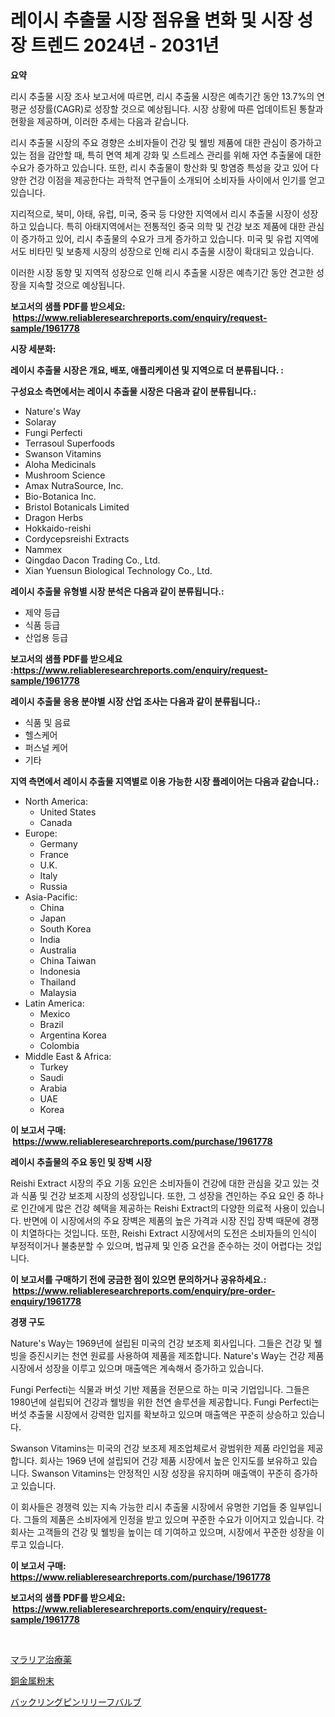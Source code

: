 <p><h1>레이시 추출물 시장 점유율 변화 및 시장 성장 트렌드 2024년 - 2031년</h1></p><p><strong>요약</strong></p>
<p><p>리시 추출물 시장 조사 보고서에 따르면, 리시 추출물 시장은 예측기간 동안 13.7%의 연평균 성장률(CAGR)로 성장할 것으로 예상됩니다. 시장 상황에 따른 업데이트된 통찰과 현황을 제공하며, 이러한 추세는 다음과 같습니다.</p><p>리시 추출물 시장의 주요 경향은 소비자들이 건강 및 웰빙 제품에 대한 관심이 증가하고 있는 점을 감안할 때, 특히 면역 체계 강화 및 스트레스 관리를 위해 자연 추출물에 대한 수요가 증가하고 있습니다. 또한, 리시 추출물이 항산화 및 항염증 특성을 갖고 있어 다양한 건강 이점을 제공한다는 과학적 연구들이 소개되어 소비자들 사이에서 인기를 얻고 있습니다.</p><p>지리적으로, 북미, 아태, 유럽, 미국, 중국 등 다양한 지역에서 리시 추출물 시장이 성장하고 있습니다. 특히 아태지역에서는 전통적인 중국 의학 및 건강 보조 제품에 대한 관심이 증가하고 있어, 리시 추출물의 수요가 크게 증가하고 있습니다. 미국 및 유럽 지역에서도 비타민 및 보충제 시장의 성장으로 인해 리시 추출물 시장이 확대되고 있습니다.</p><p>이러한 시장 동향 및 지역적 성장으로 인해 리시 추출물 시장은 예측기간 동안 견고한 성장을 지속할 것으로 예상됩니다.</p></p>
<p><strong>보고서의 샘플 PDF를 받으세요: &nbsp;<a href="https://www.reliableresearchreports.com/enquiry/request-sample/1961778">https://www.reliableresearchreports.com/enquiry/request-sample/1961778</a></strong></p>
<p><strong>시장 세분화:</strong></p>
<p><strong> 레이시 추출물 시장은 개요, 배포, 애플리케이션 및 지역으로 더 분류됩니다. :</strong></p>
<p><strong>구성요소 측면에서는 레이시 추출물 시장은 다음과 같이 분류됩니다.:</strong></p>
<p><ul><li>Nature's Way</li><li>Solaray</li><li>Fungi Perfecti</li><li>Terrasoul Superfoods</li><li>Swanson Vitamins</li><li>Aloha Medicinals</li><li>Mushroom Science</li><li>Amax NutraSource, Inc.</li><li>Bio-Botanica Inc.</li><li>Bristol Botanicals Limited</li><li>Dragon Herbs</li><li>Hokkaido-reishi</li><li>Cordycepsreishi Extracts</li><li>Nammex</li><li>Qingdao Dacon Trading Co., Ltd.</li><li>Xian Yuensun Biological Technology Co., Ltd.</li></ul></p>
<p><strong> 레이시 추출물 유형별 시장 분석은 다음과 같이 분류됩니다.:</strong></p>
<p><ul><li>제약 등급</li><li>식품 등급</li><li>산업용 등급</li></ul></p>
<p><strong>보고서의 샘플 PDF를 받으세요 :<a href="https://www.reliableresearchreports.com/enquiry/request-sample/1961778">https://www.reliableresearchreports.com/enquiry/request-sample/1961778</a></strong></p>
<p><strong> 레이시 추출물 응용 분야별 시장 산업 조사는 다음과 같이 분류됩니다.:</strong></p>
<p><ul><li>식품 및 음료</li><li>헬스케어</li><li>퍼스널 케어</li><li>기타</li></ul></p>
<p><strong>지역 측면에서 레이시 추출물 지역별로 이용 가능한 시장 플레이어는 다음과 같습니다.:</strong></p>
<p><ul>
    <li>
        North America:
        <ul>
            <li>United States</li>
            <li>Canada</li>
        </ul>
    </li>
    <li>
        Europe:
        <ul>
            <li>Germany</li>
            <li>France</li>
            <li>U.K.</li>
            <li>Italy</li>
            <li>Russia</li>
        </ul>
    </li>
    <li>
        Asia-Pacific:
        <ul>
            <li>China</li>
            <li>Japan</li>
            <li>South Korea</li>
            <li>India</li>
            <li>Australia</li>
            <li>China Taiwan</li>
            <li>Indonesia</li>
            <li>Thailand</li>
            <li>Malaysia</li>
        </ul>
    </li>
    <li>
        Latin America:
        <ul>
            <li>Mexico</li>
            <li>Brazil</li>
            <li>Argentina Korea</li>
            <li>Colombia</li>
        </ul>
    </li>
    <li>
        Middle East & Africa:
        <ul>
            <li>Turkey</li>
            <li>Saudi</li>
            <li>Arabia</li>
            <li>UAE</li>
            <li>Korea</li>
        </ul>
    </li>
    </ul></p>
<p><strong>이 보고서 구매: &nbsp;<a href="https://www.reliableresearchreports.com/purchase/1961778">https://www.reliableresearchreports.com/purchase/1961778</a></strong></p>
<p><strong>레이시 추출물의 주요 동인 및 장벽 시장</strong></p>
<p><p>Reishi Extract 시장의 주요 기동 요인은 소비자들이 건강에 대한 관심을 갖고 있는 것과 식품 및 건강 보조제 시장의 성장입니다. 또한, 그 성장을 견인하는 주요 요인 중 하나로 인간에게 많은 건강 혜택을 제공하는 Reishi Extract의 다양한 의료적 사용이 있습니다. 반면에 이 시장에서의 주요 장벽은 제품의 높은 가격과 시장 진입 장벽 때문에 경쟁이 치열하다는 것입니다. 또한, Reishi Extract 시장에서의 도전은 소비자들의 인식이 부정적이거나 불충분할 수 있으며, 법규제 및 인증 요건을 준수하는 것이 어렵다는 것입니다.</p></p>
<p><strong>이 보고서를 구매하기 전에 궁금한 점이 있으면 문의하거나 공유하세요.: &nbsp;<a href="https://www.reliableresearchreports.com/enquiry/pre-order-enquiry/1961778">https://www.reliableresearchreports.com/enquiry/pre-order-enquiry/1961778</a></strong></p>
<p><strong>경쟁 구도</strong></p>
<p><p>Nature's Way는 1969년에 설립된 미국의 건강 보조제 회사입니다. 그들은 건강 및 웰빙을 증진시키는 천연 원료를 사용하여 제품을 제조합니다. Nature's Way는 건강 제품 시장에서 성장을 이루고 있으며 매출액은 계속해서 증가하고 있습니다.</p><p>Fungi Perfecti는 식물과 버섯 기반 제품을 전문으로 하는 미국 기업입니다. 그들은 1980년에 설립되어 건강과 웰빙을 위한 천연 솔루션을 제공합니다. Fungi Perfecti는 버섯 추출물 시장에서 강력한 입지를 확보하고 있으며 매출액은 꾸준히 상승하고 있습니다.</p><p>Swanson Vitamins는 미국의 건강 보조제 제조업체로서 광범위한 제품 라인업을 제공합니다. 회사는 1969 년에 설립되어 건강 제품 시장에서 높은 인지도를 보유하고 있습니다. Swanson Vitamins는 안정적인 시장 성장을 유지하며 매출액이 꾸준히 증가하고 있습니다.</p><p>이 회사들은 경쟁력 있는 지속 가능한 리시 추출물 시장에서 유명한 기업들 중 일부입니다. 그들의 제품은 소비자에게 인정을 받고 있으며 꾸준한 수요가 이어지고 있습니다. 각 회사는 고객들의 건강 및 웰빙을 높이는 데 기여하고 있으며, 시장에서 꾸준한 성장을 이루고 있습니다.</p></p>
<p><strong>이 보고서 구매: &nbsp; <a href="https://www.reliableresearchreports.com/purchase/1961778">https://www.reliableresearchreports.com/purchase/1961778</a></strong></p>
<p><strong>보고서의 샘플 PDF를 받으세요: &nbsp;<a href="https://www.reliableresearchreports.com/enquiry/request-sample/1961778">https://www.reliableresearchreports.com/enquiry/request-sample/1961778</a></strong><strong></strong></p>
<p>&nbsp;</p>
<p><p><a href="https://medium.com/@redsalmon1949/%E3%83%9E%E3%83%A9%E3%83%AA%E3%82%A2%E6%B2%BB%E7%99%82%E8%96%AC%E5%B8%82%E5%A0%B4-2031%E5%B9%B4%E3%81%BE%E3%81%A7%E3%81%AE%E5%8B%95%E5%90%91-%E4%BA%88%E6%B8%AC-%E7%AB%B6%E4%BA%89%E5%88%86%E6%9E%90-9cb4bf15cb3c">マラリア治療薬</a></p><p><a href="https://github.com/EstaSprer20231/Market-Research-Report-List-1/blob/main/22947697937.md">銅金属粉末</a></p><p><a href="https://github.com/vlcostes/Market-Research-Report-List-1/blob/main/63265187936.md">バックリングピンリリーフバルブ</a></p></p>